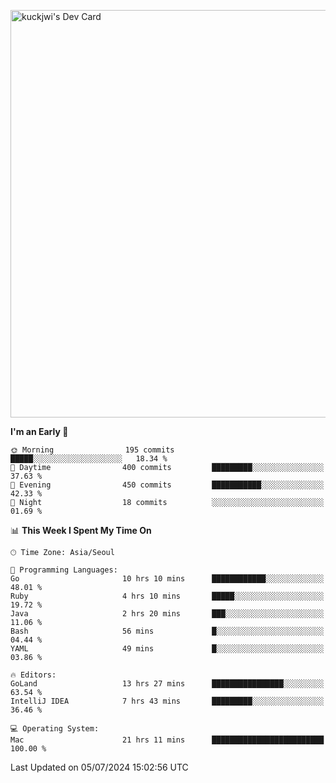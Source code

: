 <a href="https://app.daily.dev/kuckhwancho"><img src="https://api.daily.dev/devcards/v2/efef39c8028947428b3c0b486b9cd9b6.png?r=iz2&type=wide" width="652" alt="kuckjwi's Dev Card"/></a>

<!--START_SECTION:waka-->
**I'm an Early 🐤** 

```text
🌞 Morning                195 commits         █████░░░░░░░░░░░░░░░░░░░░   18.34 % 
🌆 Daytime                400 commits         █████████░░░░░░░░░░░░░░░░   37.63 % 
🌃 Evening                450 commits         ███████████░░░░░░░░░░░░░░   42.33 % 
🌙 Night                  18 commits          ░░░░░░░░░░░░░░░░░░░░░░░░░   01.69 % 
```


📊 **This Week I Spent My Time On** 

```text
🕑︎ Time Zone: Asia/Seoul

💬 Programming Languages: 
Go                       10 hrs 10 mins      ████████████░░░░░░░░░░░░░   48.01 % 
Ruby                     4 hrs 10 mins       █████░░░░░░░░░░░░░░░░░░░░   19.72 % 
Java                     2 hrs 20 mins       ███░░░░░░░░░░░░░░░░░░░░░░   11.06 % 
Bash                     56 mins             █░░░░░░░░░░░░░░░░░░░░░░░░   04.44 % 
YAML                     49 mins             █░░░░░░░░░░░░░░░░░░░░░░░░   03.86 % 

🔥 Editors: 
GoLand                   13 hrs 27 mins      ████████████████░░░░░░░░░   63.54 % 
IntelliJ IDEA            7 hrs 43 mins       █████████░░░░░░░░░░░░░░░░   36.46 % 

💻 Operating System: 
Mac                      21 hrs 11 mins      █████████████████████████   100.00 % 
```


 Last Updated on 05/07/2024 15:02:56 UTC
<!--END_SECTION:waka-->
